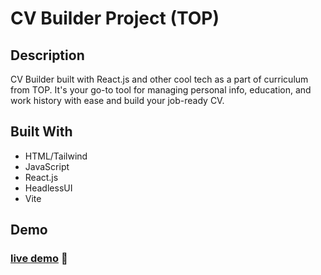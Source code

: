 # CV Builder Project (TOP)

## Description

CV Builder built with React.js and other cool tech as a part of curriculum from TOP. It's your go-to tool for managing personal info, education, and work history with ease and build your job-ready CV.

## Built With

-   HTML/Tailwind
-   JavaScript
-   React.js
-   HeadlessUI
-   Vite

## Demo

### [live demo](https://builder-cv.vercel.app/) :ramen:

